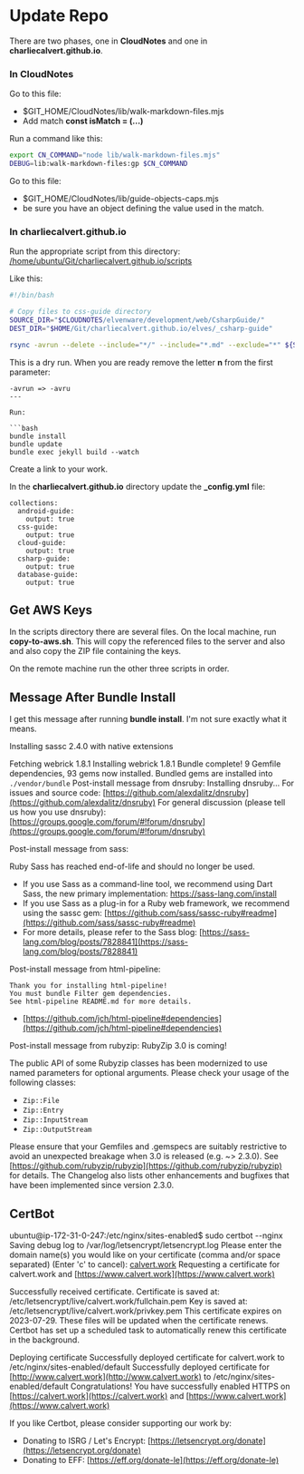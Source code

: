 # Update Repo

There are two phases, one in **CloudNotes** and one in **charliecalvert.github.io**.

### In CloudNotes

Go to this file:

- $GIT_HOME/CloudNotes/lib/walk-markdown-files.mjs
- Add match **const isMatch = (...)**

Run a command like this:

```bash
export CN_COMMAND="node lib/walk-markdown-files.mjs"
DEBUG=lib:walk-markdown-files:gp $CN_COMMAND
```

Go to this file:

- $GIT_HOME/CloudNotes/lib/guide-objects-caps.mjs
- be sure you have an object defining the value used in the match.

### In **charliecalvert.github.io**

Run the appropriate script from this directory: [/home/ubuntu/Git/charliecalvert.github.io/scripts](/home/ubuntu/Git/charliecalvert.github.io/scripts)

Like this:

```bash
#!/bin/bash

# Copy files to css-guide directory
SOURCE_DIR="$CLOUDNOTES/elvenware/development/web/CsharpGuide/"
DEST_DIR="$HOME/Git/charliecalvert.github.io/elves/_csharp-guide"

rsync -avrun --delete --include="*/" --include="*.md" --exclude="*" ${SOURCE_DIR} ${DEST_DIR}
```

This is a dry run. When you are ready remove the letter **n** from the first parameter:

```text
-avrun => -avru
---

Run:

```bash
bundle install
bundle update
bundle exec jekyll build --watch
```

Create a link to your work.

In the **charliecalvert.github.io** directory update the **_config.yml** file:

```text
collections:
  android-guide:
    output: true
  css-guide:
    output: true
  cloud-guide:
    output: true
  csharp-guide:
    output: true
  database-guide:
    output: true
```

## Get AWS Keys

In the scripts directory there are several files. On the local machine, run **copy-to-aws.sh**. This will copy the referenced files to the server and also and also copy the ZIP file containing the keys.

On the remote machine run the other three scripts in order.

## Message After Bundle Install

I get this message after running **bundle install**. I'm not sure exactly what it means.

Installing sassc 2.4.0 with native extensions

Fetching webrick 1.8.1
Installing webrick 1.8.1
Bundle complete! 9 Gemfile dependencies, 93 gems now installed.
Bundled gems are installed into `./vendor/bundle`
Post-install message from dnsruby:
Installing dnsruby...
  For issues and source code: [https://github.com/alexdalitz/dnsruby](https://github.com/alexdalitz/dnsruby)
  For general discussion (please tell us how you use dnsruby): [https://groups.google.com/forum/#!forum/dnsruby](https://groups.google.com/forum/#!forum/dnsruby)

Post-install message from sass:

Ruby Sass has reached end-of-life and should no longer be used.

- If you use Sass as a command-line tool, we recommend using Dart Sass, the new
  primary implementation: [https://sass-lang.com/install
](https://sass-lang.com/install)
- If you use Sass as a plug-in for a Ruby web framework, we recommend using the
  sassc gem: [https://github.com/sass/sassc-ruby#readme](https://github.com/sass/sassc-ruby#readme)
- For more details, please refer to the Sass blog:
  [https://sass-lang.com/blog/posts/7828841](https://sass-lang.com/blog/posts/7828841)

Post-install message from html-pipeline:

```text
Thank you for installing html-pipeline!
You must bundle Filter gem dependencies.
See html-pipeline README.md for more details.
```

- [https://github.com/jch/html-pipeline#dependencies](https://github.com/jch/html-pipeline#dependencies)

Post-install message from rubyzip:
RubyZip 3.0 is coming!

The public API of some Rubyzip classes has been modernized to use named parameters for optional arguments. Please check your usage of the following classes:

- `Zip::File`
- `Zip::Entry`
- `Zip::InputStream`
- `Zip::OutputStream`

Please ensure that your Gemfiles and .gemspecs are suitably restrictive
to avoid an unexpected breakage when 3.0 is released (e.g. ~> 2.3.0).
See [https://github.com/rubyzip/rubyzip](https://github.com/rubyzip/rubyzip) for details. The Changelog also
lists other enhancements and bugfixes that have been implemented since
version 2.3.0.

## CertBot

ubuntu@ip-172-31-0-247:/etc/nginx/sites-enabled$ sudo certbot --nginx
Saving debug log to /var/log/letsencrypt/letsencrypt.log
Please enter the domain name(s) you would like on your certificate (comma and/or
space separated) (Enter 'c' to cancel): [calvert.work](https://www.calvert.work)
Requesting a certificate for calvert.work and [https://www.calvert.work](https://www.calvert.work)

Successfully received certificate.
Certificate is saved at: /etc/letsencrypt/live/calvert.work/fullchain.pem
Key is saved at:         /etc/letsencrypt/live/calvert.work/privkey.pem
This certificate expires on 2023-07-29.
These files will be updated when the certificate renews.
Certbot has set up a scheduled task to automatically renew this certificate in the background.

Deploying certificate
Successfully deployed certificate for calvert.work to /etc/nginx/sites-enabled/default
Successfully deployed certificate for [http://www.calvert.work](http://www.calvert.work) to /etc/nginx/sites-enabled/default
Congratulations! You have successfully enabled HTTPS on [https://calvert.work](https://calvert.work) and [https://www.calvert.work](https://www.calvert.work)

If you like Certbot, please consider supporting our work by:

- Donating to ISRG / Let's Encrypt: [https://letsencrypt.org/donate](https://letsencrypt.org/donate)
- Donating to EFF: [https://eff.org/donate-le](https://eff.org/donate-le)

